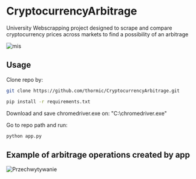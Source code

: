 # CryptocurrencyArbitrage
University Webscrapping project designed to scrape and compare cryptocurrency prices across markets to find a possibility of an arbitrage

![mis](https://user-images.githubusercontent.com/41793223/81407359-8e04d200-913b-11ea-951d-77f16f293700.png)


## Usage

Clone repo by:
```bash
git clone https://github.com/thormic/CryptocurrencyArbitrage.git
```

```bash
pip install -r requirements.txt
```
Download and save chromedriver.exe on: "C:\\chromedriver.exe"

Go to repo path and run: 
```bash
python app.py
```

## Example of arbitrage operations created by app

![Przechwytywanie](https://user-images.githubusercontent.com/41793223/81408146-fef8b980-913c-11ea-82c9-481fdc9d8d12.JPG)
